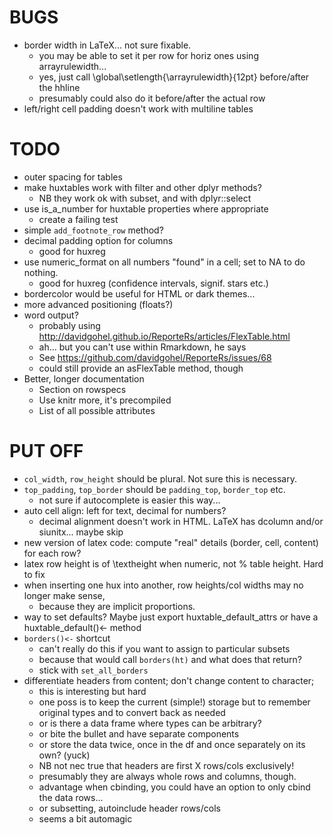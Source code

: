 

BUGS
====

* border width in LaTeX... not sure fixable.
  - you may be able to set it per row for horiz ones using arrayrulewidth...
  - yes, just call \global\setlength{\arrayrulewidth}{12pt} before/after the hhline
  - presumably could also do it before/after the actual row
* left/right cell padding doesn't work with multiline tables

TODO
====
* outer spacing for tables
* make huxtables work with filter and other dplyr methods? 
  - NB they work ok with subset, and with dplyr::select
* use is_a_number for huxtable properties where appropriate 
  - create a failing test
* simple `add_footnote_row` method?
* decimal padding option for columns
  - good for huxreg
* use numeric_format on all numbers "found" in a cell; set to NA to do nothing.
  - good for huxreg (confidence intervals, signif. stars etc.)
* bordercolor would be useful for HTML or dark themes...
* more advanced positioning (floats?)
* word output?
  - probably using http://davidgohel.github.io/ReporteRs/articles/FlexTable.html
  - ah... but you can't use within Rmarkdown, he says
  - See https://github.com/davidgohel/ReporteRs/issues/68
  - could still provide an asFlexTable method, though
* Better, longer documentation
  - Section on rowspecs
  - Use knitr more, it's precompiled
  - List of all possible attributes
  
PUT OFF
=======
* `col_width`, `row_height` should be plural. Not sure this is necessary.
* `top_padding`, `top_border` should be `padding_top`, `border_top` etc.
  - not sure if autocomplete is easier this way...
* auto cell align: left for text, decimal for numbers?
  - decimal alignment doesn't work in HTML. LaTeX has dcolumn and/or siunitx... maybe skip
* new version of latex code: compute "real" details (border, cell, content) for each row?
* latex row height is of \\textheight when numeric, not % table height. Hard to fix
* when inserting one hux into another, row heights/col widths may no longer make sense,
  - because they are implicit proportions.
* way to set defaults? Maybe just export huxtable_default_attrs or have a huxtable_default()<- method
* `borders()<-` shortcut
  - can't really do this if you want to assign to particular subsets
  - because that would call `borders(ht)` and what does that return?
  - stick with `set_all_borders`
* differentiate headers from content; don't change content to character;
  - this is interesting but hard
  - one poss is to keep the current (simple!) storage but to remember original types and to convert
    back as needed
  - or is there a data frame where types can be arbitrary?
  - or bite the bullet and have separate components
  - or store the data twice, once in the df and once separately on its own? (yuck)
  - NB not nec true that headers are first X rows/cols exclusively!
  - presumably they are always whole rows and columns, though.
  - advantage when cbinding, you could have an option to only cbind the data rows...
  - or subsetting, autoinclude header rows/cols
  - seems a bit automagic 



